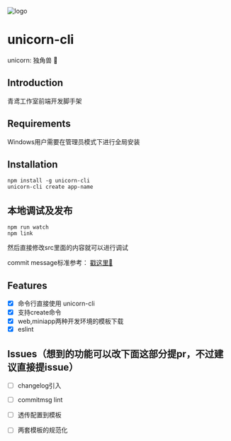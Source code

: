 ![logo](http://m.qpic.cn/psc?/V14KNPy63FzKSJ/ruAMsa53pVQWN7FLK88i5uZG4Pvi.gP33J3KfZJwxlWQ**EIyW9sLW6fJRNwgjc8lIDmg7atW9a9anzJIOC0rPW6lR2Aku8eabG1LchYEIU!/b&bo=HwMvAh8DLwIDByI!&rf=viewer_4)

# unicorn-cli

unicorn: 独角兽 🦄 

## Introduction
青鸢工作室前端开发脚手架

## Requirements

Windows用户需要在管理员模式下进行全局安装

## Installation

```node
npm install -g unicorn-cli
unicorn-cli create app-name

```

## 本地调试及发布
```
npm run watch
npm link
```
然后直接修改src里面的内容就可以进行调试

commit message标准参考： [戳这里🤚](https://docs.google.com/document/d/1QrDFcIiPjSLDn3EL15IJygNPiHORgU1_OOAqWjiDU5Y/edit#heading=h.uci6olwuf96)

## Features
- [x] 命令行直接使用 unicorn-cli
- [x] 支持create命令
- [x] web,miniapp两种开发环境的模板下载
- [x] eslint

## Issues（想到的功能可以改下面这部分提pr，不过建议直接提issue）

- [ ] changelog引入
- [ ] commitmsg lint
- [ ] 透传配置到模板
- [ ] 两套模板的规范化


